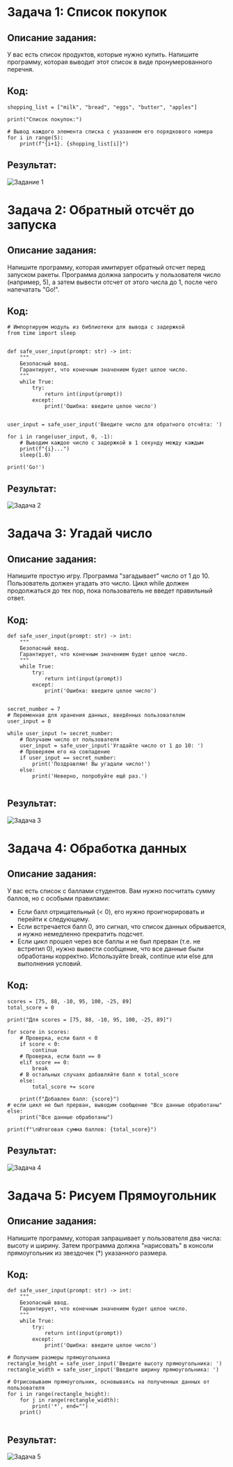 # Задача 1: Список покупок
## Описание задания:
У вас есть список продуктов, которые нужно купить. Напишите программу, которая выводит этот список в виде пронумерованного перечня.
## Код:
```
shopping_list = ["milk", "bread", "eggs", "butter", "apples"]
  
print("Список покупок:")

# Вывод каждого элемента списка с указанием его порядкового номера  
for i in range(5):
    print(f"{i+1}. {shopping_list[i]}")
```
## Результат:
![Задание 1](task1.png)

# Задача 2: Обратный отсчёт до запуска
## Описание задания:
Напишите программу, которая имитирует обратный отсчет перед запуском ракеты. Программа должна запросить у пользователя число (например, 5), а затем вывести отсчет от этого числа до 1, после чего напечатать "Go!".
## Код:
```
# Импортируем модуль из библиотеки для вывода с задержкой
from time import sleep

  
def safe_user_input(prompt: str) -> int:
    """
    Безопасный ввод.
    Гарантирует, что конечным значением будет целое число.
    """
    while True:
        try:
            return int(input(prompt))
        except:
            print('Ошибка: введите целое число')

  
user_input = safe_user_input('Введите число для обратного отсчёта: ')
  
for i in range(user_input, 0, -1):
    # Выводим каждое число с задержкой в 1 секунду между каждым
    print(f"{i}...")
    sleep(1.0)
  
print('Go!')

```
## Результат:
![Задача 2](task2.png)

# Задача 3: Угадай число
## Описание задания:
Напишите простую игру. Программа "загадывает" число от 1 до 10. Пользователь должен угадать это число. Цикл while должен продолжаться до тех пор, пока пользователь не введет правильный ответ.
## Код:
```
def safe_user_input(prompt: str) -> int:
    """
    Безопасный ввод.
    Гарантирует, что конечным значением будет целое число.
    """
    while True:
        try:
            return int(input(prompt))
        except:
            print('Ошибка: введите целое число')

  
secret_number = 7
# Переменная для хранения данных, введённых пользователем
user_input = 0
  
while user_input != secret_number:
    # Получаем число от пользователя
    user_input = safe_user_input('Угадайте число от 1 до 10: ')
    # Проверяем его на совпадение
    if user_input == secret_number:
        print('Поздравляю! Вы угадали число!')
    else:
        print('Неверно, попробуйте ещё раз.')
        
```
## Результат:
![Задача 3](task3.png)

# Задача 4: Обработка данных
## Описание задания:
У вас есть список с баллами студентов. Вам нужно посчитать сумму баллов, но с особыми правилами:
- Если балл отрицательный (< 0), его нужно проигнорировать и перейти к следующему.
- Если встречается балл 0, это сигнал, что список данных обрывается, и нужно немедленно прекратить подсчет.
- Если цикл прошел через все баллы и не был прерван (т.е. не встретил 0), нужно вывести сообщение, что все данные были обработаны корректно.
Используйте break, continue или else для выполнения условий.
## Код:
```
scores = [75, 88, -10, 95, 100, -25, 89]
total_score = 0
  
print("Для scores = [75, 88, -10, 95, 100, -25, 89]")
  
for score in scores:
    # Проверка, если балл < 0
    if score < 0:
        continue
    # Проверка, если балл == 0
    elif score == 0:
        break
    # В остальных случаях добавляйте балл к total_score
    else:
        total_score += score
  
    print(f"Добавлен балл: {score}")
# если цикл не был прерван, выводим сообщение "Все данные обработаны"
else:
    print("Все данные обработаны")
  
print(f"\nИтоговая сумма баллов: {total_score}")

```
## Результат:
![Задача 4](task4.png)

# Задача 5: Рисуем Прямоугольник
## Описание задания:
Напишите программу, которая запрашивает у пользователя два числа: высоту и ширину. Затем программа должна "нарисовать" в консоли прямоугольник из звездочек (*) указанного размера.
## Код:
```
def safe_user_input(prompt: str) -> int:
    """
    Безопасный ввод.
    Гарантирует, что конечным значением будет целое число.
    """
    while True:
        try:
            return int(input(prompt))
        except:
            print('Ошибка: введите целое число')
  
# Получаем размеры прямоугольника
rectangle_height = safe_user_input('Введите высоту прямоугольника: ')
rectangle_width = safe_user_input('Введите ширину прямоугольника: ')
  
# Отрисовываем прямоугольник, основываясь на полученных данных от пользователя
for i in range(rectangle_height):
    for j in range(rectangle_width):
        print('*', end="")
    print()
    
```
## Результат:
![Задача 5](task5.png)
